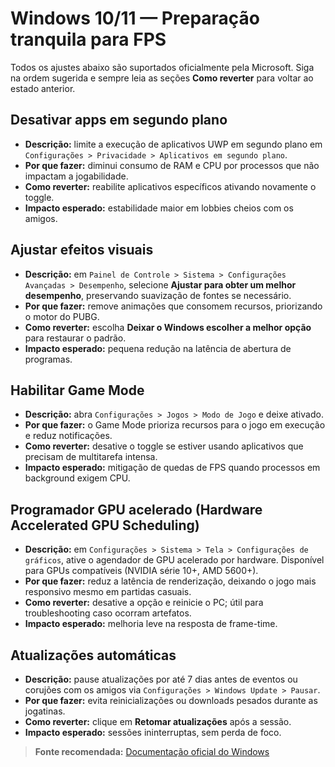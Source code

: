 # Windows 10/11 — Preparação tranquila para FPS

Todos os ajustes abaixo são suportados oficialmente pela Microsoft. Siga na ordem sugerida e sempre leia as seções **Como reverter** para voltar ao estado anterior.

## Desativar apps em segundo plano
- **Descrição:** limite a execução de aplicativos UWP em segundo plano em `Configurações > Privacidade > Aplicativos em segundo plano`.  
- **Por que fazer:** diminui consumo de RAM e CPU por processos que não impactam a jogabilidade.  
- **Como reverter:** reabilite aplicativos específicos ativando novamente o toggle.  
- **Impacto esperado:** estabilidade maior em lobbies cheios com os amigos.

## Ajustar efeitos visuais
- **Descrição:** em `Painel de Controle > Sistema > Configurações Avançadas > Desempenho`, selecione **Ajustar para obter um melhor desempenho**, preservando suavização de fontes se necessário.  
- **Por que fazer:** remove animações que consomem recursos, priorizando o motor do PUBG.  
- **Como reverter:** escolha **Deixar o Windows escolher a melhor opção** para restaurar o padrão.  
- **Impacto esperado:** pequena redução na latência de abertura de programas.

## Habilitar Game Mode
- **Descrição:** abra `Configurações > Jogos > Modo de Jogo` e deixe ativado.  
- **Por que fazer:** o Game Mode prioriza recursos para o jogo em execução e reduz notificações.  
- **Como reverter:** desative o toggle se estiver usando aplicativos que precisam de multitarefa intensa.  
- **Impacto esperado:** mitigação de quedas de FPS quando processos em background exigem CPU.

## Programador GPU acelerado (Hardware Accelerated GPU Scheduling)
- **Descrição:** em `Configurações > Sistema > Tela > Configurações de gráficos`, ative o agendador de GPU acelerado por hardware. Disponível para GPUs compatíveis (NVIDIA série 10+, AMD 5600+).  
- **Por que fazer:** reduz a latência de renderização, deixando o jogo mais responsivo mesmo em partidas casuais.  
- **Como reverter:** desative a opção e reinicie o PC; útil para troubleshooting caso ocorram artefatos.  
- **Impacto esperado:** melhoria leve na resposta de frame-time.

## Atualizações automáticas
- **Descrição:** pause atualizações por até 7 dias antes de eventos ou corujões com os amigos via `Configurações > Windows Update > Pausar`.  
- **Por que fazer:** evita reinicializações ou downloads pesados durante as jogatinas.  
- **Como reverter:** clique em **Retomar atualizações** após a sessão.  
- **Impacto esperado:** sessões ininterruptas, sem perda de foco.

> **Fonte recomendada:** [Documentação oficial do Windows](https://learn.microsoft.com/windows/client-management/)
